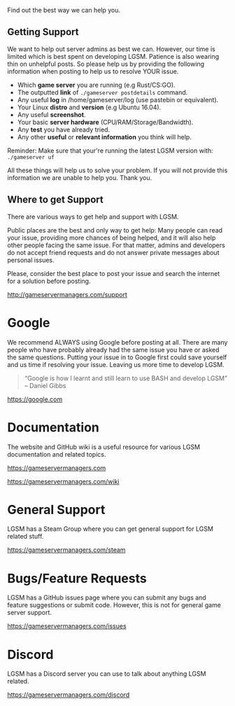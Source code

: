 Find out the best way we can help you.


Getting Support
-----------
We want to help out server admins as best we can. However, our time is limited which is best spent on developing LGSM. Patience is also wearing thin on unhelpful posts. So please help us by providing the following information when posting to help us to resolve YOUR issue.

* Which **game server** you are running (e.g Rust/CS:GO).
* The outputted **link** of `./gameserver postdetails` command.
* Any useful **log** in /home/gameserver/log (use pastebin or equivalent).
* Your Linux **distro** and **version** (e.g Ubuntu 16.04).
* Any useful **screenshot**.
* Your basic **server hardware** (CPU/RAM/Storage/Bandwidth).
* Any **test** you have already tried.
* Any other **useful** or **relevant information** you think will help.

Reminder: Make sure that your're running the latest LGSM version with:
`./gameserver uf`

All these things will help us to solve your problem. If you will not provide this information we are unable to help you. Thank you.

Where to get Support
--------------------

There are various ways to get help and support with LGSM.

Public places are the best and only way to get help: Many people can read your issue, providing more chances of being helped, and it will also help other people facing the same issue. For that matter, admins and developers do not accept friend requests and do not answer private messages about personal issues.

Please, consider the best place to post your issue and search the internet for a solution before posting.

http://gameservermanagers.com/support

Google
======
We recommend ALWAYS using Google before posting at all. There are many people who have probably already had the same issue you have or asked the same questions. Putting your issue in to Google first could save yourself and us time if resolving your issue. Leaving us more time to develop LGSM.

> “Google is how I learnt and still learn to use BASH and develop LGSM”
> – Daniel Gibbs

https://google.com

Documentation
=============
The website and GitHub wiki is a useful resource for various LGSM documentation and related topics.

https://gameservermanagers.com

https://gameservermanagers.com/wiki

General Support
===============
LGSM has a Steam Group where you can get general support for LGSM related stuff.

https://gameservermanagers.com/steam

Bugs/Feature Requests
=====================
LGSM has a GitHub issues page where you can submit any bugs and feature suggestions or submit code. However, this is not for general game server support.

https://gameservermanagers.com/issues

Discord
=======
LGSM has a Discord server you can use to talk about anything LGSM related.

https://gameservermanagers.com/discord
